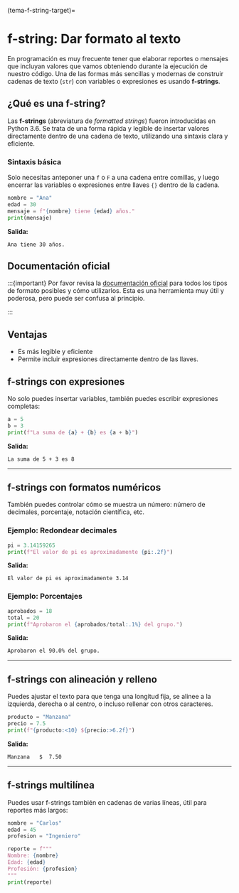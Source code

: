 (tema-f-string-target)=
# f-string: Dar formato al texto

En programación es muy frecuente tener que elaborar reportes o mensajes que incluyan valores que vamos obteniendo durante la ejecución de nuestro código. Una de las formas más sencillas y modernas de construir cadenas de texto (`str`) con variables o expresiones es usando **f-strings**.

## ¿Qué es una f-string?

Las **f-strings** (abreviatura de *formatted strings*) fueron introducidas en Python 3.6. Se trata de una forma rápida y legible de insertar valores directamente dentro de una cadena de texto, utilizando una sintaxis clara y eficiente.

### Sintaxis básica

Solo necesitas anteponer una `f` o `F` a una cadena entre comillas, y luego encerrar las variables o expresiones entre llaves `{}` dentro de la cadena.

```python
nombre = "Ana"
edad = 30
mensaje = f"{nombre} tiene {edad} años."
print(mensaje)
```

**Salida:**
```
Ana tiene 30 años.
```


## Documentación oficial

:::{important}
Por favor revisa la [documentación oficial](https://docs.python.org/3/tutorial/inputoutput.html#formatted-string-literals) para todos los tipos de formato posibles y cómo utilizarlos.
Esta es una herramienta muy útil y poderosa, pero puede ser confusa al principio.

:::

## Ventajas

- Es más legible y eficiente
- Permite incluir expresiones directamente dentro de las llaves.


## f-strings con expresiones

No solo puedes insertar variables, también puedes escribir expresiones completas:

```python
a = 5
b = 3
print(f"La suma de {a} + {b} es {a + b}")
```

**Salida:**
```
La suma de 5 + 3 es 8
```

---

## f-strings con formatos numéricos

También puedes controlar cómo se muestra un número: número de decimales, porcentaje, notación científica, etc.

### Ejemplo: Redondear decimales

```python
pi = 3.14159265
print(f"El valor de pi es aproximadamente {pi:.2f}")
```

**Salida:**
```
El valor de pi es aproximadamente 3.14
```

### Ejemplo: Porcentajes

```python
aprobados = 18
total = 20
print(f"Aprobaron el {aprobados/total:.1%} del grupo.")
```

**Salida:**
```
Aprobaron el 90.0% del grupo.
```

---

## f-strings con alineación y relleno

Puedes ajustar el texto para que tenga una longitud fija, se alinee a la izquierda, derecha o al centro, o incluso rellenar con otros caracteres.

```python
producto = "Manzana"
precio = 7.5
print(f"{producto:<10} ${precio:>6.2f}")
```

**Salida:**
```
Manzana   $  7.50
```

---

## f-strings multilínea

Puedes usar f-strings también en cadenas de varias líneas, útil para reportes más largos:

```python
nombre = "Carlos"
edad = 45
profesion = "Ingeniero"

reporte = f"""
Nombre: {nombre}
Edad: {edad}
Profesión: {profesion}
"""
print(reporte)
```


